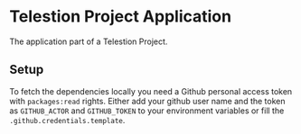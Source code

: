 # Telestion Project Application

The application part of a Telestion Project.

## Setup

To fetch the dependencies locally you need a Github personal access token with `packages:read` rights.
Either add your github user name and the token as `GITHUB_ACTOR` and `GITHUB_TOKEN` to your environment variables 
or fill the `.github.credentials.template`.

